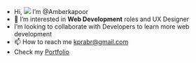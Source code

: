 - Hi, <img src = "https://raw.githubusercontent.com/MartinHeinz/MartinHeinz/master/wave.gif"> I’m @Amberkapoor
- 👀 I’m interested in **Web Development** roles and UX Designer
- I’m looking to collaborate with Developers to learn more web development
- 📫 How to reach me kprabr@gmail.com
- Check my [Portfolio](https://kapoorportfolio.webflow.io)

<!---
Amberkapoor/Amberkapoor is a ✨ special ✨ repository because its `README.md` (this file) appears on your GitHub profile.
You can click the Preview link to take a look at your changes.
--->
